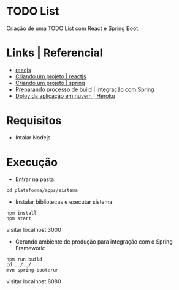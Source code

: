 # TODO List

Criação de uma TODO List com React e Spring Boot.

# Links | Referencial

- [reacjs](https://reactjs.org)
- [Criando um projeto | reactjs](https://reactjs.org/docs/create-a-new-react-app.html#create-react-app)
- [Criando um projeto | spring](https://start.spring.io)
- [Preparando processo de build | integração com Spring](https://medium.com/@pietroghezzi/spring-and-react-js-the-easy-way-5abe8a529058)
- [Dploy da aplicação em nuvem | Heroku](https://devcenter.heroku.com/articles/deploying-spring-boot-apps-to-heroku)

# Requisitos

- Intalar Nodejs

# Execução
- Entrar na pasta:
```shell
cd plataforma/apps/sistema
```
- Instalar bibliotecas e executar sistema:
```shell
npm install
npm start
```
visitar localhost:3000

- Gerando ambiente de produção para integração com o Spring Framework:
```shell
npm run build
cd ../../
mvn spring-boot:run
```
visitar localhost:8080

